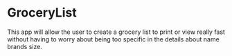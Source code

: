 # GroceryList
This app will allow the user to create a grocery list to print or view really fast without having to worry about being too specific in 
the details about name brands size.
